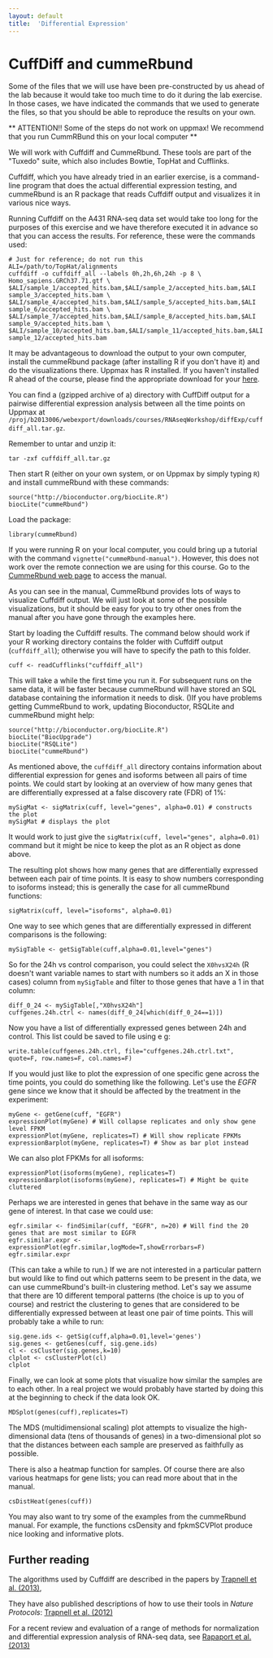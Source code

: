 ```yaml
---
layout: default
title:  'Differential Expression'
---
```





# CuffDiff and cummeRbund


Some of the files that we will use have been pre-constructed by us ahead of the lab because it would take too much time to do it during the lab exercise. In those cases, we have indicated the commands that we used to generate the files, so that you should be able to reproduce the results on your own.

** ATTENTION!! Some of the steps do not work on uppmax! We recommend that you run CummRBund this on your local computer **



We will work with Cuffdiff and CummeRbund. These tools are part of the "Tuxedo" suite, which also includes Bowtie, TopHat and Cufflinks.

Cuffdiff, which you have already tried in an earlier exercise, is a command-line program that does the actual differential expression testing, and cummeRbund is an R package that reads Cuffdiff output and visualizes it in various nice ways.

Running Cuffdiff on the A431 RNA-seq data set would take too long for the purposes of this exercise and we have therefore executed it in advance so that you can access the results. For reference, these were the commands used:

	# Just for reference; do not run this
 	ALI=/path/to/TopHat/alignments
 	cuffdiff -o cuffdiff_all --labels 0h,2h,6h,24h -p 8 \
 	Homo_sapiens.GRCh37.71.gtf \
 	$ALI/sample_1/accepted_hits.bam,$ALI/sample_2/accepted_hits.bam,$ALI
 	sample_3/accepted_hits.bam \
 	$ALI/sample_4/accepted_hits.bam,$ALI/sample_5/accepted_hits.bam,$ALI
 	sample_6/accepted_hits.bam \
 	$ALI/sample_7/accepted_hits.bam,$ALI/sample_8/accepted_hits.bam,$ALI
 	sample_9/accepted_hits.bam \
 	$ALI/sample_10/accepted_hits.bam,$ALI/sample_11/accepted_hits.bam,$ALI
 	sample_12/accepted_hits.bam

It may be advantageous to download the output to your own computer, install the cummeRbund package (after installing R if you don't have it) and do the visualizations there. Uppmax has R installed. If you haven't installed R ahead of the course, please find the appropriate download for your [here](http://ftp.sunet.se/pub/lang/CRAN/). 


You can find a (gzipped archive of a) directory with CuffDiff output for a pairwise  differential expression analysis between all the time points on Uppmax at  `/proj/b2013006/webexport/downloads/courses/RNAseqWorkshop/diffExp/cuffdiff_all.tar.gz`. 


Remember to untar and unzip it:

    tar -zxf cuffdiff_all.tar.gz
 
Then start R (either on your own system, or on Uppmax by simply typing
``R``) and install cummeRbund with these commands:

    source("http://bioconductor.org/biocLite.R")
    biocLite("cummeRbund")

Load the package:

    library(cummeRbund)

If you were running R on your local computer, you could bring up a tutorial with the command ``vignette("cummeRbund-manual")``. However, this does not work over the remote connection we are using for this course. Go to the [CummeRbund web page](http://compbio.mit.edu/cummeRbund/) to access the manual.

As you can see in the manual, CummeRbund provides lots of ways to visualize Cuffdiff output. We will just look at some of the possible visualizations, but it should be easy for you to try other ones from the manual after you have gone through the examples here.

Start by loading the Cuffdiff results. The command below should work if your R working directory contains the folder with Cuffdiff output (``cuffdiff_all``); otherwise you will have to specify the path to this folder.

    cuff <- readCufflinks("cuffdiff_all") 

This will take a while the first time you run it. For subsequent runs on the same data, it will be faster because cummeRbund will have stored an SQL database containing the information it needs to disk. ()If you have problems getting CummeRbund to work, updating Bioconductor, RSQLite and cummeRbund might help:

	source("http://bioconductor.org/biocLite.R")
	biocLite("BiocUpgrade")
	biocLite("RSQLite")
	biocLite("cummeRbund")

As mentioned above, the ``cuffdiff_all`` directory contains information about differential expression for genes and isoforms between all pairs of time points. We could start by looking at an overview of how many genes that are differentially expressed at a false discovery rate (FDR) of 1%:

    mySigMat <- sigMatrix(cuff, level="genes", alpha=0.01) # constructs the plot
    mySigMat # displays the plot

It would work to just give the ``sigMatrix(cuff, level="genes", alpha=0.01)`` command but it might be nice to keep the plot as an R object as done above.

The resulting plot shows how many genes that are differentially expressed between each pair of time points. It is easy to show numbers corresponding to isoforms instead; this is generally the case for all cummeRbund functions:

    sigMatrix(cuff, level="isoforms", alpha=0.01)

One way to see which genes that are differentially expressed in different comparisons is the following:

    mySigTable <- getSigTable(cuff,alpha=0.01,level="genes")

So for the 24h vs control comparison, you could select the ``X0hvsX24h`` (R doesn't want variable names to start with numbers so it adds an X in those cases) column from ``mySigTable`` and filter to those genes that have a 1 in that column:

    diff_0_24 <- mySigTable[,"X0hvsX24h"]
    cuffgenes.24h.ctrl <- names(diff_0_24[which(diff_0_24==1)])

Now you have a list of differentially expressed genes between 24h and control. This list could be saved to file using e g:

    write.table(cuffgenes.24h.ctrl, file="cuffgenes.24h.ctrl.txt", quote=F, row.names=F, col.names=F)

If you would just like to plot the expression of one specific gene across the time points, you could do something like the following. Let's use the *EGFR* gene since we know that it should be affected by the treatment in the experiment:

    myGene <- getGene(cuff, "EGFR")
    expressionPlot(myGene) # Will collapse replicates and only show gene level FPKM
    expressionPlot(myGene, replicates=T) # Will show replicate FPKMs
    expressionBarplot(myGene, replicates=T) # Show as bar plot instead

We can also plot FPKMs for all isoforms:

    expressionPlot(isoforms(myGene), replicates=T)
    expressionBarplot(isoforms(myGene), replicates=T) # Might be quite cluttered

Perhaps we are interested in genes that behave in the same way as our gene of interest. In that case we could use:

    egfr.similar <- findSimilar(cuff, "EGFR", n=20) # Will find the 20 genes that are most similar to EGFR 
    egfr.similar.expr <- expressionPlot(egfr.similar,logMode=T,showErrorbars=F)
    egfr.similar.expr

(This can take a while to run.) If we are not interested in a particular pattern but would like to find out which patterns seem to be present in the data, we can use cummeRbund's built-in clustering method. Let's say we assume that there are 10 different temporal patterns (the choice is up to you of course) and restrict the clustering to genes that are considered to be differentially expressed between at least one pair of time points. This will probably take a while to run:

    sig.gene.ids <- getSig(cuff,alpha=0.01,level='genes')
    sig.genes <- getGenes(cuff, sig.gene.ids)
    cl <- csCluster(sig.genes,k=10)
    clplot <- csClusterPlot(cl)
    clplot

Finally, we can look at some plots that visualize how similar the samples are to each other. In a real project we would probably have started by doing this at the beginning to check if the data look OK.

    MDSplot(genes(cuff),replicates=T)    

The MDS (multidimensional scaling) plot attempts to visualize the high-dimensional data (tens of thousands of genes) in a two-dimensional plot so that the distances between each sample are preserved as faithfully as possible.

There is also a heatmap function for samples. Of course there are also various heatmaps for gene lists; you can read more about that in the manual.

    csDistHeat(genes(cuff)) 

You may also want to try some of the examples from the cummeRbund manual. For example, the functions csDensity and fpkmSCVPlot produce nice looking and informative plots.

## Further reading

The algorithms used by Cuffdiff are described in the papers by
[Trapnell et al. (2013)](http://www.ncbi.nlm.nih.gov/pubmed/23222703),

They have also published descriptions of how to use their tools in *Nature Protocols*: [Trapnell et al. (2012)](http://www.ncbi.nlm.nih.gov/pubmed/22383036)

For a recent review and evaluation of a range of methods for
normalization and differential expression analysis of RNA-seq data,
see [Rapaport et al. (2013)](http://genomebiology.com/content/14/9/R95)
